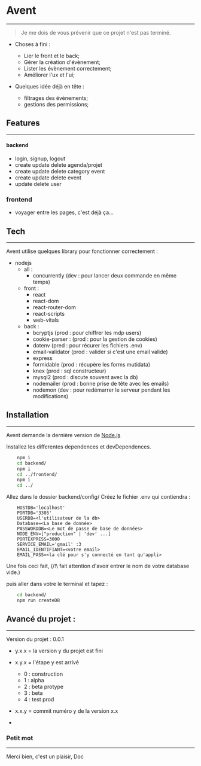 # Avent 
---

> Je me dois de vous prévenir que ce projet n'est pas terminé.


- Choses à fini : 

    - Lier le front et le back;
    - Gérer la création d'évènement;
    - Lister les évènement correctement;
    - Améliorer l'ux et l'ui;

- Quelques idée déjà en tête : 
    - filtrages des évènements;
    - gestions des permissions;


## Features
---
#### backend
- login, signup, logout
- create update delete agenda/projet
- create update delete category event
- create update delete event
- update delete user

### frontend
- voyager entre les pages, c'est déjà ça...


## Tech
---
Avent utilise quelques library pour fonctionner correctement :

- nodejs
    - all :
        - concurrently (dev : pour lancer deux commande en même temps)
    - front :
        - react
        - react-dom
        - react-router-dom
        - react-scripts
        - web-vitals
    - back :
        - bcryptjs (prod : pour chiffrer les mdp users)
        - cookie-parser : (prod : pour la gestion de cookies)
        - dotenv (pred : pour récurer les fichiers .env)
        - email-validator (prod : valider si c'est une email valide)
        - express 
        - formidable (prod : récupère les forms mutidata)
        - knex (prod : sql constructeur)
        - mysql2 (prod : discute souvent avec la db)
        - nodemailer (prod : bonne prise de tête avec les emails) 
        - nodemon (dev : pour redémarrer le serveur pendant les modifications)

## Installation
--- 

Avent demande la dernière version de [Node.js](https://nodejs.org/) 

Installez les differentes dependences et devDependences.
```sh
    npm i
    cd backend/
    npm i
    cd ../frontend/
    npm i
    cd ../
```

Allez dans le dossier backend/config/
Créez le fichier .env qui contiendra : 
```env
    HOSTDB='localhost'
    PORTDB='3305'
    USERDB=<l'utilisateur de la db>
    Database=<La base de donnée>
    PASSWORDDB=<Le mot de passe de base de données>
    NODE_ENV=["production" | 'dev' ...]
    PORTEXPRESS=3000
    SERVICE_EMAIL='gmail' :3
    EMAIL_IDENTIFIANT=<votre email>
    EMAIL_PASS=<la clé pour s'y connecté en tant qu'appli>
```

Une fois ceci fait, (/!\ fait attention d'avoir entrer le nom de votre database vide.)

puis aller dans votre le terminal et tapez :
```sh
    cd backend/
    npm run createDB
```

## Avancé du projet :
---
Version du projet : 0.0.1
- y.x.x = la version y du projet est fini
- x.y.x = l'étape y est arrivé 
    - 0 : construction
    - 1 : alpha
    - 2 : beta protype
    - 3 : beta
    - 4 : test prod

- x.x.y = commit numéro y de la version x.x
- 

### Petit mot 
--- 

Merci bien, c'est un plaisir,
Doc